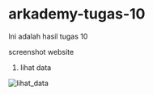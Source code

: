 # arkademy-tugas-10
Ini adalah hasil tugas 10

screenshot website

1. lihat data

![lihat_data](https://user-images.githubusercontent.com/76545189/103638120-09df4480-4f7f-11eb-9fda-dd8f79c3cdea.png)

